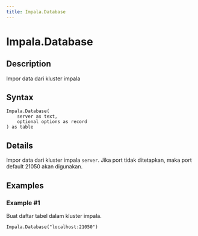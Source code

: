 ```yaml
---
title: Impala.Database
---
```


# Impala.Database


## Description

Impor data dari kluster impala


## Syntax

```powerquery
Impala.Database(
    server as text,
    optional options as record
) as table
```


## Details

Impor data dari kluster impala <code>server</code>. Jika port tidak ditetapkan, maka port default 21050 akan digunakan.


## Examples

### Example #1 
Buat daftar tabel dalam kluster impala.
```powerquery
Impala.Database("localhost:21050")
```



